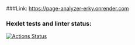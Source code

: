 ###Link: https://page-analyzer-erky.onrender.com

### Hexlet tests and linter status:
[![Actions Status](https://github.com/EvgenyCh97/python-project-83/actions/workflows/hexlet-check.yml/badge.svg)](https://github.com/EvgenyCh97/python-project-83/actions)